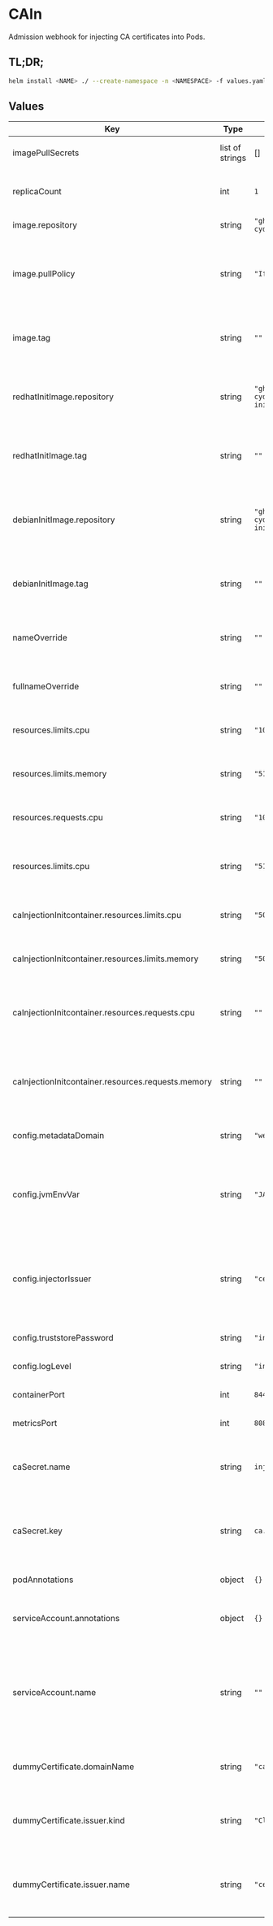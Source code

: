 # CAIn 

Admission webhook for injecting CA certificates into Pods.

## TL;DR;

```bash
helm install <NAME> ./ --create-namespace -n <NAMESPACE> -f values.yaml
```

## Values

| Key | Type | Default | Description |
|-----|------|---------|-------------|
| imagePullSecrets| list of strings | [] | Name of pull secrets to use. |
| replicaCount | int | `1` | Number of replicas (pods) to launch. |
| image.repository | string | `"ghcr.io/weisshorn-cyd/cain"` | Name of the image. |
| image.pullPolicy | string | `"IfNotPresent"` | [Image pull policy](https://kubernetes.io/docs/concepts/containers/images/#updating-images) for updating already existing images on a node. |
| image.tag | string | `""` | Image tag override for the default value (chart appVersion). |
| redhatInitImage.repository | string | `"ghcr.io/weisshorn-cyd/cain-redhat-init"` | Name of the image repository to pull the Red Hat container image from. |
| redhatInitImage.tag | string | `""` | Red Hat image tag override for the default value (chart appVersion). |
| debianInitImage.repository | string | `"ghcr.io/weisshorn-cyd/cain-debian-init"` | Name of the image repository to pull the Debian container image from. |
| debianInitImage.tag | string | `""` | Debian image tag override for the default value (chart appVersion). |
| nameOverride | string | `""` | A name in place of the chart name for `app:` labels. |
| fullnameOverride | string | `""` | A name to substitute for the full names of resources. |
| resources.limits.cpu | string | `"1000m"` | CPU limit for the cain webhook container. |
| resources.limits.memory | string | `"512Mi"` | Memory limit for the cain webhook container. |
| resources.requests.cpu | string | `"100m"` | CPU request for the cain webhook container. |
| resources.limits.cpu | string | `"512Mi"` | Memory request for the cain webhook container. |
| caInjectionInitcontainer.resources.limits.cpu  | string  | `"500m"`  | CPU limit for the CA injection init container.  |
| caInjectionInitcontainer.resources.limits.memory | string  | `"50Mi"`  | Memory limit for the CA injection init container.  |
| caInjectionInitcontainer.resources.requests.cpu | string  | `""`  | CPU requests for the CA injection initcontainer, defaults to limits.cpu.  |
| caInjectionInitcontainer.resources.requests.memory | string   | `""`   | Memory requests for the CA injection initcontainer, defaults to limits.memory. |
| config.metadataDomain | string | `"weisshorn.cyd"` | The domain name for the enabling label. |
| config.jvmEnvVar | string | `"JAVA_OPTS_CUSTOM"` | The environment variable that should be set to configure the JVM where to read the truststore. |
| config.injectorIssuer | string | `"cert-issuer"` | The name of the Cert-Manager issuer to use for generating certificates containing a truststore. |
| config.truststorePassword | string | `"injected-ca"` | The injected truststore password. |
| config.logLevel | string | `"info"` | The webhook log level. |
| containerPort | int | `8443` | Webhook container port. |
| metricsPort | int | `8080` | Webhook metrics port. |
| caSecret.name | string | `inject-ca` | The secret that contains a CA certificate that should be injected. |
| caSecret.key | string | `ca.crt` | The secret key that holds the CA certificate that should be injected. |
| podAnnotations | object | `{}` | Annotations to add to the pod. | 
| serviceAccount.annotations | object | `{}` | Annotations to be added to the service account. |
| serviceAccount.name | string | `""` | The name of the service account to use. If not set and create is true, a name is generated using the fullname template. |
| dummyCertificate.domainName | string | `"cain.weisshorn.cyd"` | The domain name for the dummy certificate. |
| dummyCertificate.issuer.kind | string | `"ClusterIssuer"` | The kind of Cert Manager issuer to use to create the dummy certificate. |
| dummyCertificate.issuer.name | string | `"cert-issuer"` | The name of Cert Manager issuer to use to create the dummy certificate. |
